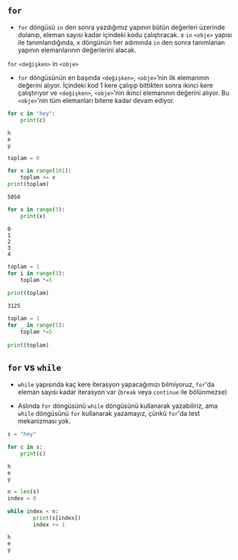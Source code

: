 ## `for`

* `for` döngüsü `in` den sonra yazdığımız yapının bütün değerleri üzerinde dolanıp, eleman sayısı kadar içindeki kodu çalıştıracak. x `in` `<obje>` yapısı ile tanımlandığında, x döngünün her adımında `in` den sonra tanımlanan yapının elemanlarının değerlerini alacak.

`for` `<değişken>` in `<obje>`

* `for` döngüsünün en başında `<değişken>`, `<obje>`'nin ilk elemanının değerini alıyor. İçindeki kod 1 kere çalışıp bittikten sonra ikinci kere çalıştırıyor ve `<değişken>`, `<obje>`'nin ikinci elemanının değerini alıyor. Bu `<obje>`'nin tüm elemanları bitene kadar devam ediyor.


```python
for c in "hey":
    print(c)
```

    h
    e
    y



```python
toplam = 0

for x in range(101):
    toplam += x
print(toplam)
```

    5050



```python
for x in range(5):
    print(x)
```

    0
    1
    2
    3
    4



```python
toplam = 1
for i in range(5):
    toplam *=5
    
print(toplam)
```

    3125



```python
toplam = 1
for _ in range(5):
    toplam *=5
    
print(toplam)
```

## `for` vs `while`

* `while` yapısında kaç kere iterasyon yapacağımızı bilmiyoruz, `for`'da eleman sayısı kadar iterasyon var (`break` veya `continue` ile bölünmezse)

* Aslında `for` döngüsünü `while` döngüsünü kullanarak yazabiliriz, ama `while` döngüsünü `for` kullanarak yazamayız, çünkü `for`'da test mekanizması yok.


```python
s = "hey"
```


```python
for c in s:
    print(c)
```

    h
    e
    y



```python
n = len(s)
index = 0

while index < n:
        print(s[index])
        index += 1
```

    h
    e
    y


